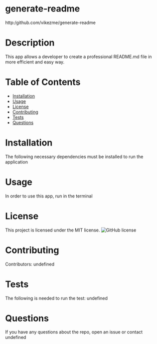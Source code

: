 
# generate-readme
http:/github.com/vikezme/generate-readme
# Description
This app allows a developer to create a professional README.md file in more efficient and easy way.
# Table of Contents
* [Installation](#installation)
* [Usage](#usage)
* [License](#license)
* [Contributing](#contributing)
* [Tests](#tests)
* [Questions](#questions)
# Installation
The following necessary dependencies must be installed to run the application
# Usage
In order to use this app, run in the terminal
# License
This project is licensed under the MIT license.
![GitHub license](https;:/img.shields.io/badge/license-MIT-blue.svg)
# Contributing
Contributors: undefined
# Tests
The following is needed to run the test: undefined
# Questions
If you have any questions about the repo, open an issue or contact undefined
